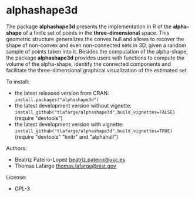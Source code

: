 # alphashape3d

The package __alphashape3d__ presents the implementation in R of the __alpha-shape__ of a finite set of points in the __three-dimensional__ space. This geometric structure generalizes the convex hull and allows to recover the shape of non-convex and even non-connected sets in 3D, given a random sample of points taken into it. Besides the computation of the alpha-shape, the package __alphashape3d__ provides users with functions to compute the volume of the alpha-shape, identify the connected components and facilitate the three-dimensional graphical visualization of the estimated set.

To install:

* the latest released version from CRAN: `install.packages("alphashape3d")`
* the latest development version without vignette:                              `install_github("tlafarge/alphashape3d",build_vignettes=FALSE)` (require  "devtools")
* the latest development version with vignette: `install_github("tlafarge/alphashape3d",build_vignettes=TRUE)
` (require "devtools" "knitr" and "alphahull")

Authors:

* Beatriz Pateiro-Lopez <beatriz.pateiro@usc.es>
* Thomas Lafarge <thomas.lafarge@nist.gov>

License:

* GPL-3
